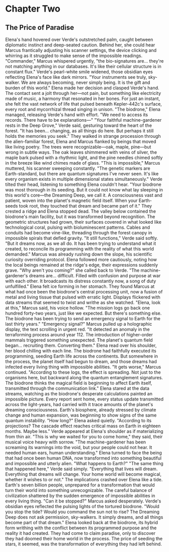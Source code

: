
# Chapter Two
## The Price of Paradise
Elena's hand hovered over Verde's outstretched palm, caught between diplomatic instinct and deep-seated caution. Behind her, she could hear Marcus frantically adjusting his scanner settings, the device clicking and whirring as it struggled to make sense of the impossible readings.
"Commander," Marcus whispered urgently, "the bio-signatures are... they're not matching anything in our databases. It's like their cellular structure is in constant flux."
Verde's pearl-white smile widened, those obsidian eyes reflecting Elena's face like dark mirrors. "Your instruments see truly, sky-walker. We are always becoming, never simply being. It is the gift and burden of this world."
Elena made her decision and clasped Verde's hand. The contact sent a jolt through her—not pain, but something like electricity made of music, a harmony that resonated in her bones. For just an instant, she felt the vast network of life that pulsed beneath Kepler-442c's surface, every root and mycorrhizal thread singing in unison.
"The biodrone," Elena managed, releasing Verde's hand with effort. "We need to access its records. There have to be explanations—"
"Your faithful machine-gardener rests in the Deep Grove," Verde said, gesturing toward the heart of the forest. "It has been... changing, as all things do here. But perhaps it still holds the memories you seek."
They walked in strange procession through the alien-familiar forest, Elena and Marcus flanked by beings that moved like living poetry. The trees were recognizable—oak, maple, pine—but wrong in subtle ways. The oak leaves shimmered with veins of silver, the maple bark pulsed with a rhythmic light, and the pine needles chimed softly in the breeze like wind chimes made of glass.
"This is impossible," Marcus muttered, his scanner sweeping constantly. "The genetic markers are Earth-standard, but there are quantum signatures I've never seen. It's like every organism exists in multiple dimensional states simultaneously."
Verde tilted their head, listening to something Elena couldn't hear. "Your biodrone was most thorough in its seeding. But it could not know what lay sleeping in this world's core—the Dreaming Deep, we call it. A consciousness vast and patient, woven into the planet's magnetic field itself. When your Earth-seeds took root, they touched that dream and became part of it."
They crested a ridge and Elena stopped dead. The valley below contained the biodrone's main facility, but it was transformed beyond recognition. The geometric structures had grown, their surfaces covered in what looked like technological coral, pulsing with bioluminescent patterns. Cables and conduits had become vine-like, threading through the forest canopy in impossible spirals that defied gravity.
"It still functions," Verde said softly. "But it dreams now, as we all do. It has been trying to understand what it created, to reconcile its programming with the reality of what this world demanded."
Marcus was already rushing down the slope, his scientific curiosity overriding protocol. Elena followed more cautiously, noting how the local beings remained at the ridge's edge, their expressions suddenly grave.
"Why aren't you coming?" she called back to Verde.
"The machine-gardener's dreams are... difficult. Filled with confusion and purpose at war with each other. It broadcasts its distress constantly now, a song of duty unfulfilled."
Elena felt ice forming in her stomach. They found Marcus at what had once been the biodrone's central processing unit, now a fusion of metal and living tissue that pulsed with erratic light. Displays flickered with data streams that seemed to twist and writhe as she watched.
"Elena, look at this," Marcus said, his voice hollow. "The mission logs go back one hundred forty-two years, just like we expected. But there's something else. The biodrone has been trying to send an emergency signal to Earth for the last thirty years."
"Emergency signal?"
Marcus pulled up a holographic display, the text scrolling in urgent red. "It detected an anomaly in the terraforming process around year 112. The introduction of higher-order mammals triggered something unexpected. The planet's quantum field began... recruiting them. Converting them."
Elena read over his shoulder, her blood chilling with each line. The biodrone had faithfully executed its programming, seeding Earth life across the continents. But somewhere in the process, the planet itself had begun to dream, and those dreams had infected every living thing with impossible abilities.
"It gets worse," Marcus continued. "According to these logs, the effect is spreading. Not just to the organisms here, but backward along the quantum entanglement signatures. The biodrone thinks the magical field is beginning to affect Earth itself, transmitted through the communication link."
Elena stared at the data streams, watching as the biodrone's desperate calculations painted an impossible picture. Every report sent home, every status update transmitted across the light-years, had carried with it trace amounts of the planet's dreaming consciousness. Earth's biosphere, already stressed by climate change and human expansion, was beginning to show signs of the same quantum instability.
"How long?" Elena asked quietly.
"According to its projections? The cascade effect reaches critical mass on Earth in eighteen months. Maybe less."
Verde appeared at Elena's shoulder as if materializing from thin air. "This is why we waited for you to come home," they said, their musical voice heavy with sorrow. "The machine-gardener has been screaming its warnings into the void, but your people could not hear. It needed human ears, human understanding."
Elena turned to face the being that had once been human DNA, now transformed into something beautiful and impossible and utterly alien. "What happens to Earth?"
"The same thing that happened here," Verde said simply. "Everything that lives will dream. Everything that dreams will change. Your home world will become magical, whether it wishes to or not."
The implications crashed over Elena like a tide. Earth's seven billion people, unprepared for a transformation that would turn their world into something unrecognizable. The careful balance of civilization shattered by the sudden emergence of impossible abilities in every living thing.
"Can it be stopped?" Marcus asked desperately.
Verde's obsidian eyes reflected the pulsing lights of the tortured biodrone. "Would you stop the tide? Would you command the sun not to rise? The Dreaming Deep does not ask permission, sky-walkers. It simply dreams, and all things become part of that dream."
Elena looked back at the biodrone, its hybrid form writhing with the conflict between its programmed purpose and the reality it had created. They had come to claim paradise, only to discover they had doomed their home world in the process. The price of seeding the stars, it seemed, was the transformation of everything they had left behind.